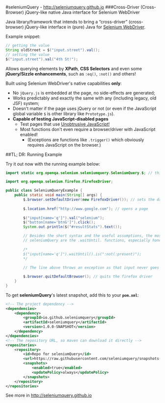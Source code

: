 #seleniumQuery - http://seleniumquery.github.io
###Cross-Driver (Cross-Browser) jQuery-like native Java interface for Selenium WebDriver

Java library/framework that intends to bring a “cross-driver” (cross-browser) jQuery-like interface in (pure) Java for [Selenium WebDriver](http://docs.seleniumhq.org/projects/webdriver/).

Example snippet:

`````java
// getting the value
String oldStreet = $("input.street").val();
// setting the value
$("input.street").val("4th St!");
`````
Allows querying elements by **XPath**, **CSS Selectors** and even some **jQuery/Sizzle enhancements**, such as `:eq()`, `:not()` and others!

Built using Selenium WebDriver's native capabilities **only**:
- No `jQuery.js` is embedded at the page, no side-effects are generated;
- Works predictably and exactly the same with any (including legacy, old JSF) system;
- Doesn't matter if the page uses jQuery or not (or even if the JavaScript global variable `$` is other library like `Prototype.js`).
- **Capable of testing JavaScript-disabled pages**
    - Test pages that use [Unobtrusive JavaScript!](http://en.wikipedia.org/wiki/Unobtrusive_JavaScript)
    - Most functions don't even require a browser/driver with JavaScript enabled!
        - (Exceptions are functions like `.trigger()` which obviously requires JavaScript on the browser.)

##TL; DR: Running Example

Try it out now with the running example below:

`````java
import static org.openqa.selenium.seleniumquery.SeleniumQuery.$; // this will allow the short syntax

import org.openqa.selenium.firefox.FirefoxDriver;

public class SeleniumQueryExample {
    public static void main(String[] args) {
        $.browser.setDefaultDriver(new FirefoxDriver()); // sets the driver used by $()
        
        $.location.href("http://www.google.com"); // opens a page
        
        $("input[name='q']").val("selenium");
        $("button[name='btnG']").click();
        System.out.println($("#resultStats").text());

        // Besides the short syntax and the useful assumptions, the most useful capabilities of
        // seleniumQuery are the .waitUntil. functions, especially handy for Ajax handling:
        
        /*
        $("input[name='q']").waitUntil().is(":not(:present)");
        */
        
        // The line above throws an exception as that input never goes away in google.com.

        $.browser.quitDefaultBrowser(); // quits the firefox driver
    }
}
`````
To get **seleniumQuery**'s latest snapshot, add this to your **`pom.xml`**:

`````xml
<!-- The project dependency -->
<dependencies>
    <dependency>
        <groupId>io.github.seleniumquery</groupId>
        <artifactId>seleniumquery</artifactId>
        <version>1.0.0-SNAPSHOT</version>
    </dependency>
</dependencies>
<!-- The repository URL, so maven can download it directly -->
<repositories>
	<repository>
		<id>Repo for seleniumQuery</id>
		<url>https://raw.githubusercontent.com/seleniumquery/snapshots-repository/master</url>
		<snapshots>
			<enabled>true</enabled>
			<updatePolicy>always</updatePolicy>
		</snapshots>
	</repository>
</repositories>
`````

See more in http://seleniumquery.github.io
